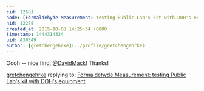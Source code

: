 ```yaml
---
cid: 12681
node: [Formaldehyde Measurement: testing Public Lab's kit with DOH's equipment](../notes/gretchengehrke/10-07-2015/formaldehyde-measurement-testing-public-lab-s-kit-with-doh-s-equipment)
nid: 12278
created_at: 2015-10-08 14:25:34 +0000
timestamp: 1444314334
uid: 430549
author: [gretchengehrke](../profile/gretchengehrke)
---
```


Oooh -- nice find, [@DavidMack](/profile/DavidMack)!  Thanks!


[gretchengehrke](../profile/gretchengehrke) replying to: [Formaldehyde Measurement: testing Public Lab's kit with DOH's equipment](../notes/gretchengehrke/10-07-2015/formaldehyde-measurement-testing-public-lab-s-kit-with-doh-s-equipment)

